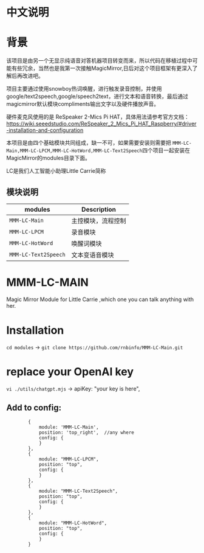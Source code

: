# 中文说明

# 背景
该项目是由另一个无显示纯语音对答机器项目转变而来，所以代码在移植过程中可能有些冗余，当然也是我第一次接触MagicMirror,日后对这个项目框架有更深入了解后再改进吧。

项目主要通过使用snowboy热词唤醒，进行触发录音控制，并使用google/text2speech,google/speech2text，进行文本和语音转换，最后通过magicmirror默认模块compliments输出文字以及硬件播放声音。

硬件麦克风使用的是 ReSpeaker 2-Mics Pi HAT，具体用法请参考官方文档：https://wiki.seeedstudio.com/ReSpeaker_2_Mics_Pi_HAT_Raspberry/#driver-installation-and-configuration

本项目是由四个基础模块共同组成，缺一不可，如果需要安装则需要把
`MMM-LC-Main,MMM-LC-LPCM,MMM-LC-HotWord,MMM-LC-Text2Speech`四个项目一起安装在MagicMirror的modules目录下面。

LC是我们人工智能小助理Little Carrie简称

## 模块说明

| modules          | Description
|----------------- |-----------
| `MMM-LC-Main`        | 主控模块，流程控制
| `MMM-LC-LPCM`        | 录音模块
| `MMM-LC-HotWord`     | 唤醒词模块
| `MMM-LC-Text2Speech` | 文本变语音模块


# MMM-LC-MAIN
Magic Mirror Module for Little Carrie ,which one you can talk anything with her.

# Installation
`cd modules` -> `git clone https://github.com/rnbinfo/MMM-LC-Main.git`

# replace your OpenAI key
`vi ./utils/chatgpt.mjs` -> apiKey: "your key is here",

## Add to config:
```
		{
			module: 'MMM-LC-Main',
			position: 'top_right',  //any where
			config: {
			}
		},
		{
			module: "MMM-LC-LPCM",
			position: "top",
			config: {
			}
		},
		{
			module: "MMM-LC-Text2Speech",
			position: "top",
			config: {
			}
		},
		{
			module: "MMM-LC-HotWord",
			position: "top",
			config: {
			}
		}
``` 

